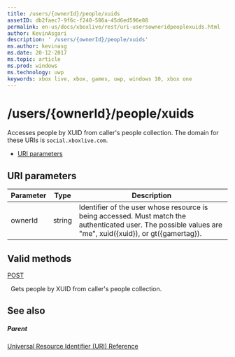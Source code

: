 ```yaml
---
title: /users/{ownerId}/people/xuids
assetID: db2faec7-9f6c-f240-586a-45d6ed596e88
permalink: en-us/docs/xboxlive/rest/uri-usersowneridpeoplexuids.html
author: KevinAsgari
description: ' /users/{ownerId}/people/xuids'
ms.author: kevinasg
ms.date: 20-12-2017
ms.topic: article
ms.prod: windows
ms.technology: uwp
keywords: xbox live, xbox, games, uwp, windows 10, xbox one
---
```



# /users/{ownerId}/people/xuids
Accesses people by XUID from caller's people collection. 
The domain for these URIs is `social.xboxlive.com`.
 
  * [URI parameters](#ID4EV)
 
<a id="ID4EV"></a>

 
## URI parameters
 
| Parameter| Type| Description| 
| --- | --- | --- | 
| ownerId| string| Identifier of the user whose resource is being accessed. Must match the authenticated user. The possible values are "me", xuid({xuid}), or gt({gamertag}).| 
  
<a id="ID4EOB"></a>

 
## Valid methods

[POST](uri-usersowneridpeoplexuidspost.md)

&nbsp;&nbsp;Gets people by XUID from caller's people collection.
 
<a id="ID4EYB"></a>

 
## See also
 
<a id="ID4E1B"></a>

 
##### Parent 

[Universal Resource Identifier (URI) Reference](../atoc-xboxlivews-reference-uris.md)

   